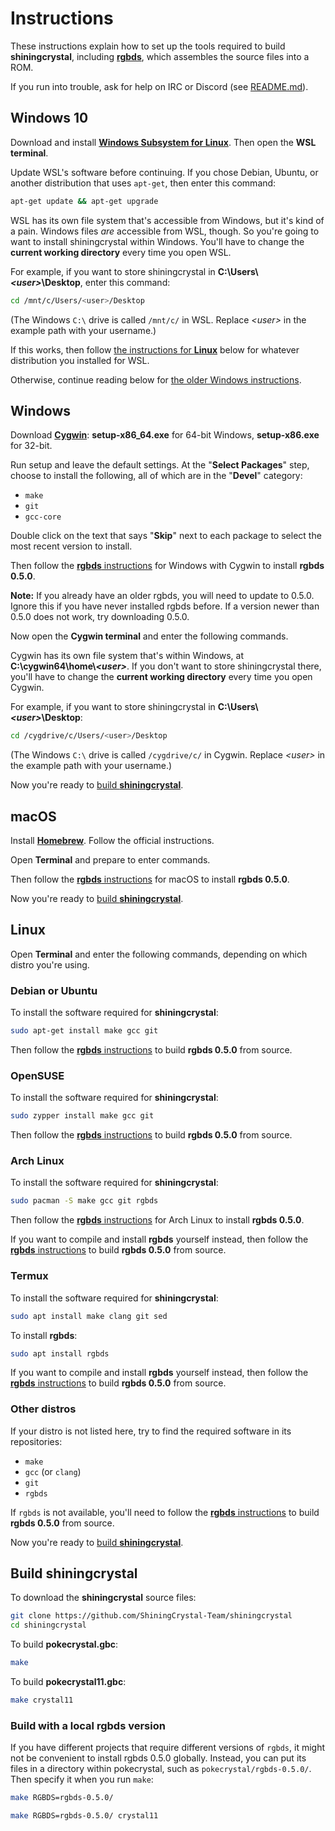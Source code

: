 # Instructions

These instructions explain how to set up the tools required to build **shiningcrystal**, including [**rgbds**](https://github.com/gbdev/rgbds), which assembles the source files into a ROM.

If you run into trouble, ask for help on IRC or Discord (see [README.md](README.md)).


## Windows 10

Download and install [**Windows Subsystem for Linux**](https://docs.microsoft.com/en-us/windows/wsl/install-win10). Then open the **WSL terminal**.

Update WSL's software before continuing. If you chose Debian, Ubuntu, or another distribution that uses `apt-get`, then enter this command:

```bash
apt-get update && apt-get upgrade
```

WSL has its own file system that's accessible from Windows, but it's kind of a pain. Windows files *are* accessible from WSL, though. So you're going to want to install shiningcrystal within Windows. You'll have to change the **current working directory** every time you open WSL.

For example, if you want to store shiningcrystal in **C:\Users\\*\<user>*\Desktop**, enter this command:

```bash
cd /mnt/c/Users/<user>/Desktop
```

(The Windows `C:\` drive is called `/mnt/c/` in WSL. Replace *\<user>* in the example path with your username.)

If this works, then follow [the instructions for **Linux**](#linux) below for whatever distribution you installed for WSL.

Otherwise, continue reading below for [the older Windows instructions](#windows).


## Windows

Download [**Cygwin**](http://cygwin.com/install.html): **setup-x86_64.exe** for 64-bit Windows, **setup-x86.exe** for 32-bit.

Run setup and leave the default settings. At the "**Select Packages**" step, choose to install the following, all of which are in the "**Devel**" category:

- `make`
- `git`
- `gcc-core`

Double click on the text that says "**Skip**" next to each package to select the most recent version to install.

Then follow the [**rgbds** instructions](https://rgbds.gbdev.io/install/windows) for Windows with Cygwin to install **rgbds 0.5.0**.

**Note:** If you already have an older rgbds, you will need to update to 0.5.0. Ignore this if you have never installed rgbds before. If a version newer than 0.5.0 does not work, try downloading 0.5.0.

Now open the **Cygwin terminal** and enter the following commands.

Cygwin has its own file system that's within Windows, at **C:\cygwin64\home\\*\<user>***. If you don't want to store shiningcrystal there, you'll have to change the **current working directory** every time you open Cygwin.

For example, if you want to store shiningcrystal in **C:\Users\\*\<user>*\Desktop**:

```bash
cd /cygdrive/c/Users/<user>/Desktop
```

(The Windows `C:\` drive is called `/cygdrive/c/` in Cygwin. Replace *\<user>* in the example path with your username.)

Now you're ready to [build **shiningcrystal**](#build-shiningcrystal).


## macOS

Install [**Homebrew**](https://brew.sh/). Follow the official instructions.

Open **Terminal** and prepare to enter commands.

Then follow the [**rgbds** instructions](https://rgbds.gbdev.io/install/macos) for macOS to install **rgbds 0.5.0**.

Now you're ready to [build **shiningcrystal**](#build-shiningcrystal).


## Linux

Open **Terminal** and enter the following commands, depending on which distro you're using.

### Debian or Ubuntu

To install the software required for **shiningcrystal**:

```bash
sudo apt-get install make gcc git
```

Then follow the [**rgbds** instructions](https://rgbds.gbdev.io/install/source) to build **rgbds 0.5.0** from source.

### OpenSUSE

To install the software required for **shiningcrystal**:

```bash
sudo zypper install make gcc git
```

Then follow the [**rgbds** instructions](https://rgbds.gbdev.io/install/source) to build **rgbds 0.5.0** from source.

### Arch Linux

To install the software required for **shiningcrystal**:

```bash
sudo pacman -S make gcc git rgbds
```

Then follow the [**rgbds** instructions](https://rgbds.gbdev.io/install/arch) for Arch Linux to install **rgbds 0.5.0**.

If you want to compile and install **rgbds** yourself instead, then follow the [**rgbds** instructions](https://rgbds.gbdev.io/install/source) to build **rgbds 0.5.0** from source.

### Termux

To install the software required for **shiningcrystal**:

```bash
sudo apt install make clang git sed
```

To install **rgbds**:

```bash
sudo apt install rgbds
```

If you want to compile and install **rgbds** yourself instead, then follow the [**rgbds** instructions](https://rgbds.gbdev.io/install/source) to build **rgbds 0.5.0** from source.

### Other distros

If your distro is not listed here, try to find the required software in its repositories:

- `make`
- `gcc` (or `clang`)
- `git`
- `rgbds`

If `rgbds` is not available, you'll need to follow the [**rgbds** instructions](https://rgbds.gbdev.io/install/source) to build **rgbds 0.5.0** from source.

Now you're ready to [build **shiningcrystal**](#build-shiningcrystal).


## Build shiningcrystal

To download the **shiningcrystal** source files:

```bash
git clone https://github.com/ShiningCrystal-Team/shiningcrystal
cd shiningcrystal
```

To build **pokecrystal.gbc**:

```bash
make
```

To build **pokecrystal11.gbc**:

```bash
make crystal11
```

### Build with a local rgbds version

If you have different projects that require different versions of `rgbds`, it might not be convenient to install rgbds 0.5.0 globally. Instead, you can put its files in a directory within pokecrystal, such as `pokecrystal/rgbds-0.5.0/`. Then specify it when you run `make`:

```bash
make RGBDS=rgbds-0.5.0/
```

```bash
make RGBDS=rgbds-0.5.0/ crystal11
```
